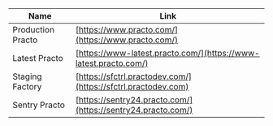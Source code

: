 | Name              | Link                                                             |
| ----------------- | ---------------------------------------------------------------- |
| Production Practo | [https://www.practo.com/](https://www.practo.com/)               |
| Latest Practo     | [https://www-latest.practo.com/](https://www-latest.practo.com/) |
| Staging Factory   | [https://sfctrl.practodev.com/](https://sfctrl.practodev.com)    |
| Sentry Practo     | [https://sentry24.practo.com/](https://sentry24.practo.com/)     |
